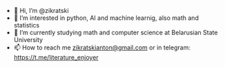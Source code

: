 - 👋 Hi, I’m @zikratski
- 👀 I’m interested in python, AI and machine learnig, also math and statistics
- 🌱 I’m currently studying math and computer science at Belarusian State University
- 📫 How to reach me zikratskianton@gmail.com or in telegram: https://t.me/literature_enjoyer

<!---
zikratski/zikratski is a ✨ special ✨ repository because its `README.md` (this file) appears on your GitHub profile.
You can click the Preview link to take a look at your changes.
--->
